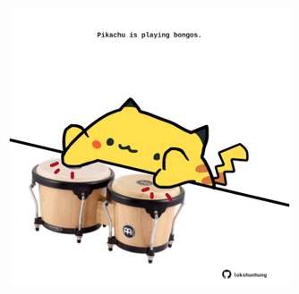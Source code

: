 <!-- built at 02/11/2021, 13:05:54 UTC -->
<p align="center">
  <img width="500" height="500" src="./ReadmeImage.svg">
</p>
